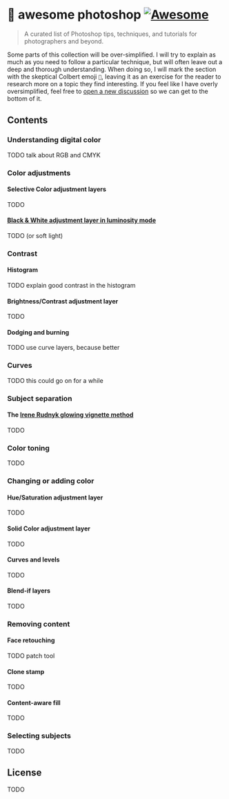 # 🎨 awesome photoshop [![Awesome](https://awesome.re/badge.svg)](https://awesome.re)

> A curated list of Photoshop tips, techniques, and tutorials for photographers and beyond.

Some parts of this collection will be over-simplified. I will try to explain as much as you need to follow a particular technique, but will often leave out a deep and thorough understanding. When doing so, I will mark the section with the skeptical Colbert emoji `🤨`, leaving it as an exercise for the reader to research more on a topic they find interesting. If you feel like I have overly oversimplified, feel free to [open a new discussion](https://github.com/kirilvatev-photo/awesome-photoshop/issues/new) so we can get to the bottom of it.

## Contents

### Understanding digital color
TODO talk about RGB and CMYK

### Color adjustments

#### Selective Color adjustment layers
TODO

#### [Black & White adjustment layer in luminosity mode](https://fstoppers.com/education/10-editing-techniques-changed-my-photography-68187)
TODO (or soft light)

### Contrast

#### Histogram
TODO explain good contrast in the histogram

#### Brightness/Contrast adjustment layer
TODO

#### Dodging and burning
TODO use curve layers, because better

### Curves
TODO this could go on for a while

### Subject separation

#### The [Irene Rudnyk glowing vignette method](https://www.youtube.com/watch?v=5bN-6QVxcIY)
TODO

### Color toning
TODO

### Changing or adding color

#### Hue/Saturation adjustment layer
TODO

#### Solid Color adjustment layer
TODO

#### Curves and levels
TODO

#### Blend-if layers
TODO

### Removing content

#### Face retouching
TODO patch tool

#### Clone stamp
TODO

#### Content-aware fill
TODO

### Selecting subjects
TODO

## License

TODO
